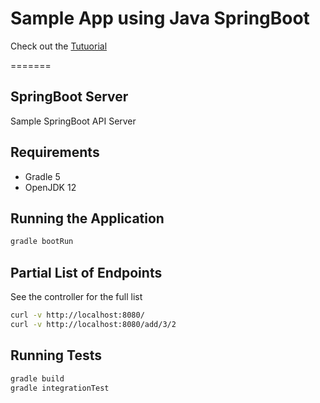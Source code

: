 # Sample App using Java SpringBoot
Check out the [Tutuorial](https://guide-rails.calculi.io/help/tutorials/java/java.html)

=======
## SpringBoot Server

Sample SpringBoot API Server

## Requirements
* Gradle 5
* OpenJDK 12

## Running the Application

```sh
gradle bootRun
```

## Partial List of Endpoints

See the controller for the full list

```sh
curl -v http://localhost:8080/
curl -v http://localhost:8080/add/3/2
```

## Running Tests

```sh
gradle build
gradle integrationTest
```
